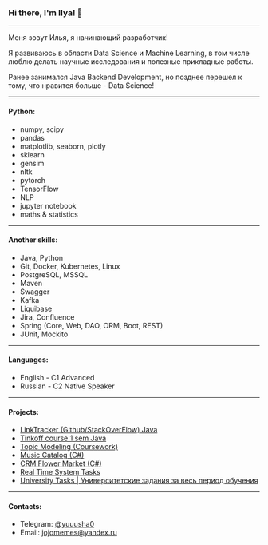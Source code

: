 ### Hi there, I'm Ilya! 👋
---
Меня зовут Илья, я начинающий разработчик!

Я развиваюсь в области Data Science и Machine Learning, в том числе люблю делать научные исследования и полезные прикладные работы.

Ранее занимался Java Backend Development, но позднее перешел к тому, что нравится больше - Data Science!

---
#### Python:
- numpy, scipy
- pandas
- matplotlib, seaborn, plotly
- sklearn
- gensim
- nltk
- pytorch
- TensorFlow
- NLP
- jupyter notebook
- maths & statistics
---
#### Another skills:
- Java, Python
- Git, Docker, Kubernetes, Linux
- PostgreSQL, MSSQL
- Maven
- Swagger
- Kafka
- Liquibase
- Jira, Confluence
- Spring (Core, Web, DAO, ORM, Boot, REST)
- JUnit, Mockito
---
#### Languages:
- English - C1 Advanced
- Russian - C2 Native Speaker
---
#### Projects:
- [LinkTracker (Github/StackOverFlow) Java](https://github.com/yuuusha/java-course-2023-backend)
- [Tinkoff course 1 sem Java](https://github.com/yuuusha/java-course-2023)
- [Topic Modeling (Coursework)](https://github.com/yuuusha/topic-modeling)
- [Music Catalog (C#)](https://github.com/yuuusha/MusicCatalog)
- [CRM Flower Market (C#)](https://github.com/yuuusha/CRM-Flower-Market)
- [Real Time System Tasks](https://github.com/yuuusha/rts-spring-2025)
- [University Tasks | Университетские задания за весь период обучения](https://github.com/yuuusha/university_tasks)
---
#### Contacts:
- Telegram: [@yuuusha0](https://t.me/yuuusha0)
- Email: jojomemes@yandex.ru
